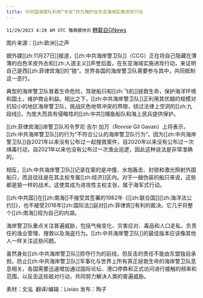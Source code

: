 ```yaml
---
title: 中共国海警队利用“羊皮”作为掩护在东亚海域实施进攻行动
---
```

`11/29/2023 4:20 AM UTC 雅典娜快讯` [轉載自GNews](https://gnews.org/articles/2047845)

图片来源：[[zh:欧洲]]之声

据外媒[[zh:11月27日]]报道，[[zh:中共海岸警卫队]]（CCG）正在将自己隐藏在薄薄的白色羊皮外衣和[[zh:人道主义]]声誉后面，在东亚海域实施进攻行动，来证明自己是西[[zh:菲律宾海]]的“狼”。世界各国的海岸警卫队需要参与其中，共同抵制这一恶行。

典型的海岸警卫队冒着生命危险，驾驶船只和[[zh:飞机]]拯救生命，保护海洋环境和国土，维护商业利益。相比之下，[[zh:中共海岸警卫队]]正利用其优越的规模对抗较小的地区海岸警卫队，挑战灰色地带冲突的界限，绕过法律上空洞的[[zh:九段线]]，为庞大而具有侵略性的[[zh:中共]]捕鱼船队和海上民兵提供保护。

[[zh:菲律宾海]]岸警卫队司令罗尼·吉尔·加万（Ronnie Gil Gavan）上将表示，[[zh:中共海岸警卫队]]的行为“不符合公认的海岸警卫队行为”。因为[[zh:中共海岸警卫队]]自2021年以来没有公布过一起搜救案件，自2020年以来没有公布过一次缉毒行动，自2021年以来也没有公布过一次渔业巡逻，因此这种说法是非常准确的。

相反，[[zh:中共海岸警卫队]]记录在案的是冲撞、水炮轰击、封锁和激光照射外国船只，而且往往是在其主权专属[[zh:经济]]区内。对于一艘伪装的船只来说，这些都是狼一样的战术。这使其成为进攻性主权主张，属于海军式行动。

[[zh:中共国]]在[[zh:南海]]不接受其签署的1982年《[[zh:联合国]][[zh:海洋法公约]]》，也不接受2016年[[zh:国际法]]庭对[[zh:菲律宾]]有利的裁决。它几乎将整个[[zh:南海]]视为自己的内湖。

海岸警卫队重点关注普遍威胁，包括气候变化、灾害应对、毒品和人口走私、负责任的渔业管理、搜救以及海盗行为。[[zh:中共海岸警卫队]]的最佳版本应该像其他人一样关注这些问题。

虽然身处[[zh:中共海岸警卫队]]掠夺行为的前线，但反击的责任不能由东盟独自承担。防止[[zh:中共海岸警卫队]]军事化与世界上所有真正拯救生命的海岸警卫队息息相关。各国需要迅速增加通过国际论坛、港口停靠和正式访问进行接触的频率和范围，以反击这些敌对行动，共同努力解决人类的普遍威胁。

    
 素材：文泓   翻译/编辑：Lixiao  发布：陶子

